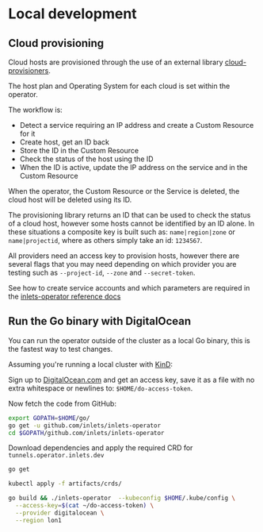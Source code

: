 # Local development

## Cloud provisioning

Cloud hosts are provisioned through the use of an external library [cloud-provisioners](https://github.com/inlets/cloud-provision).

The host plan and Operating System for each cloud is set within the operator.

The workflow is:
* Detect a service requiring an IP address and create a Custom Resource for it
* Create host, get an ID back
* Store the ID in the Custom Resource
* Check the status of the host using the ID
* When the ID is active, update the IP address on the service and in the Custom Resource

When the operator, the Custom Resource or the Service is deleted, the cloud host will be deleted using its ID.

The provisioning library returns an ID that can be used to check the status of a cloud host, however some hosts cannot be identified by an ID alone. In these situations a composite key is built such as: `name|region|zone` or `name|projectid`, where as others simply take an id: `1234567`.

All providers need an access key to provision hosts, however there are several flags that you may need depending on which provider you are testing such as `--project-id`, `--zone` and `--secret-token`. 

See how to create service accounts and which parameters are required in the [inlets-operator reference docs](https://docs.inlets.dev/#/tools/inlets-operator?id=inlets-operator-reference-documentation)

## Run the Go binary with DigitalOcean

You can run the operator outside of the cluster as a local Go binary, this is the fastest way to test changes.

Assuming you're running a local cluster with [KinD](https://github.com/kubernetes-sigs/kind):

Sign up to [DigitalOcean.com](https://digitalocean.com) and get an access key, save it as a file with no extra whitespace or newlines to: `$HOME/do-access-token`.

Now fetch the code from GitHub:

```sh
export GOPATH=$HOME/go/
go get -u github.com/inlets/inlets-operator
cd $GOPATH/github.com/inlets/inlets-operator
```

Download dependencies and apply the required CRD for `tunnels.operator.inlets.dev`

```sh
go get

kubectl apply -f artifacts/crds/

go build && ./inlets-operator  --kubeconfig $HOME/.kube/config \
  --access-key=$(cat ~/do-access-token) \
  --provider digitalocean \
  --region lon1
```

## 